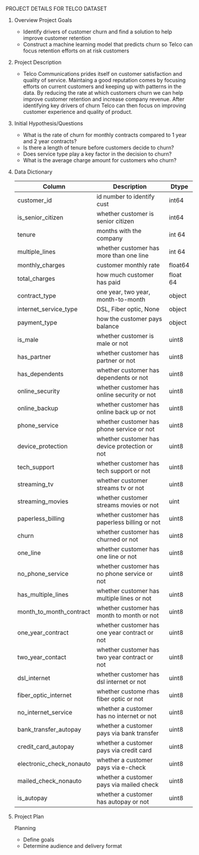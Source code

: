 PROJECT DETAILS FOR TELCO DATASET

1. Overview
    Project Goals
    - Identify drivers of customer churn and find a solution to help improve customer retention
    - Construct a machine learning model that predicts churn so Telco can focus retention efforts on at risk customers 

2. Project Description
    - Telco Communications prides itself on customer satisfaction and quality of service. Maintaing a good reputation comes by focusing efforts on current customers and keeping up with patterns in the data. By reducing the rate at which customers churn we can help improve customer retention and increase company revenue. After identifying key drivers of churn Telco can then focus on improving customer experience and quality of product.

3. Initial Hypothesis/Questions

    - What is the rate of churn for monthly contracts compared to 1 year and 2 year contracts?
    - Is there a length of tenure before customers decide to churn? 
    - Does service type play a key factor in the decision to churn? 
    - What is the average charge amount for customers who churn?
    
4. Data Dictionary

    |Column | Description | Dtype|
    |--------- | --------- | ----------- |
    customer_id | id number to identify cust | int64 |
    is_senior_citizen | whether customer is senior citizen | int64 |
    tenure | months with the company | int 64 |
    multiple_lines | whether customer has more than one line | int 64 |
    monthly_charges | customer monthly rate | float64 |
    total_charges | how much customer has paid | float 64 |
    contract_type | one year, two year, month-to-month | object |
    internet_service_type | DSL, Fiber optic, None | object |
    payment_type | how the customer pays balance | object |
    is_male | whether customer is male or not | uint8 |
    has_partner | whether customer has partner or not | uint8 |
    has_dependents | whether customer has dependents or not | uint8 |
    online_security | whether customer has online security or not | uint8 |
    online_backup | whether customer has online back up or not |uint8 |
    phone_service | whether customer has phone service or not | uint8 |
    device_protection | whether customer has device protection or not | uint8 |
    tech_support | whether customer has tech support or not | uint8 |
    streaming_tv | whether customer streams tv or not | uint8  |
    streaming_movies | whether customer streams movies or not | uint |
    paperless_billing | whether customer has paperless billing or not | uint8 |
    churn | whether customer has churned or not | uint8 |
    one_line | whether customer has one line or not | uint8 |
    no_phone_service | whether customer has no phone service or not | uint8 |
    has_multiple_lines | whether customer has multiple lines or not | uint8 |
    month_to_month_contract | whether customer has month to month or not | uint8 |
    one_year_contract | whether customer has one year contract or not | uint8 |
    two_year_contact | whether customer has two year contract or not | uint8 |
    dsl_internet | whether customer has dsl internet or not | uint8 |
    fiber_optic_internet | whether custome rhas fiber optic or not | uint8 |
    no_internet_service | whether a customer has no internet or not | uint8 |
    bank_transfer_autopay | whether a customer pays via bank transfer | uint8 |
    credit_card_autopay | whether a customer pays via credit card | uint8 |
    electronic_check_nonauto | whether a customer pays via e-check | uint8 |
    mailed_check_nonauto | whether a customer pays via mailed check | uint8 |
    is_autopay | whether a customer has autopay or not | uint8 |

6. Project Plan

    Planning
    - Define goals
    - Determine audience and delivery format